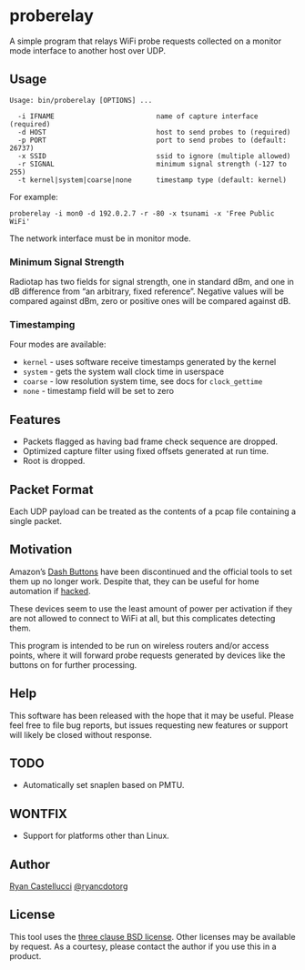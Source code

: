 # proberelay

A simple program that relays WiFi probe requests collected on a monitor mode
interface to another host over UDP.

## Usage

```
Usage: bin/proberelay [OPTIONS] ...

  -i IFNAME                         name of capture interface (required)
  -d HOST                           host to send probes to (required)
  -p PORT                           port to send probes to (default: 26737)
  -x SSID                           ssid to ignore (multiple allowed)
  -r SIGNAL                         minimum signal strength (-127 to 255)
  -t kernel|system|coarse|none      timestamp type (default: kernel)
```

For example:

`proberelay -i mon0 -d 192.0.2.7 -r -80 -x tsunami -x 'Free Public WiFi'`

The network interface must be in monitor mode.

### Minimum Signal Strength

Radiotap has two fields for signal strength, one in standard dBm, and one in
dB difference from “an arbitrary, fixed reference”. Negative values will be
compared against dBm, zero or positive ones will be compared against dB.

### Timestamping

Four modes are available:

* `kernel` - uses software receive timestamps generated by the kernel
* `system` - gets the system wall clock time in userspace
* `coarse` - low resolution system time, see docs for `clock_gettime`
* `none` - timestamp field will be set to zero

## Features

* Packets flagged as having bad frame check sequence are dropped.
* Optimized capture filter using fixed offsets generated at run time.
* Root is dropped.

## Packet Format

Each UDP payload can be treated as the contents of a pcap file containing
a single packet.

## Motivation

Amazon’s [Dash Buttons](https://en.wikipedia.org/wiki/Amazon_Dash) have been
discontinued and the official tools to set them up no longer work. Despite
that, they can be useful for home automation if
[hacked](https://blog.christophermullins.com/2019/12/20/rescue-your-amazon-dash-buttons/).

These devices seem to use the least amount of power per activation if they are
not allowed to connect to WiFi at all, but this complicates detecting them.

This program is intended to be run on wireless routers and/or access points,
where it will forward probe requests generated by devices like the buttons on
for further processing.

## Help

This software has been released with the hope that it may be useful. Please
feel free to file bug reports, but issues requesting new features or support
will likely be closed without response.

## TODO

* Automatically set snaplen based on PMTU.

## WONTFIX

* Support for platforms other than Linux.


## Author

[Ryan Castellucci](https://rya.nc) [@ryancdotorg](https://rya.nc/github)

## License

This tool uses the
[three clause BSD license](https://opensource.org/license/bsd-3-clause/).
Other licenses may be available by request. As a courtesy, please contact the
author if you use this in a product.
